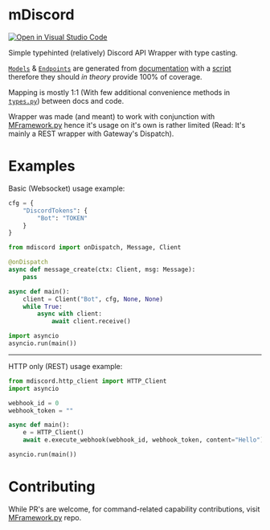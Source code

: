 # mDiscord
[![Open in Visual Studio Code](https://open.vscode.dev/badges/open-in-vscode.svg)](https://open.vscode.dev/Mmesek/mdiscord)

Simple typehinted (relatively) Discord API Wrapper with type casting.

[`Models`](mdiscord/models.py) & [`Endpoints`](mdiscord/endpoints.py) are generated from [documentation](https://github.com/discord/discord-api-docs) with a [script](https://github.com/Mmesek/DocParser) therefore they should *in theory* provide 100% of coverage. 

Mapping is mostly 1:1 (With few additional convenience methods in [`types.py`](mdiscord/types.py)) between docs and code.

Wrapper was made (and meant) to work with conjunction with [MFramework.py](https://github.com/Mmesek/MFramework.py) hence it's usage on it's own is rather limited (Read: It's mainly a REST wrapper with Gateway's Dispatch).



# Examples

Basic (Websocket) usage example:
```python
cfg = {
    "DiscordTokens": {
        "Bot": "TOKEN"
    }
}

from mdiscord import onDispatch, Message, Client

@onDispatch
async def message_create(ctx: Client, msg: Message):
    pass

async def main():
    client = Client("Bot", cfg, None, None)
    while True:
        async with client:
            await client.receive()

import asyncio
asyncio.run(main())
```

---

HTTP only (REST) usage example:
```python
from mdiscord.http_client import HTTP_Client
import asyncio

webhook_id = 0
webhook_token = ""

async def main():
    e = HTTP_Client()
    await e.execute_webhook(webhook_id, webhook_token, content="Hello")

asyncio.run(main())
```

# Contributing

While PR's are welcome, for command-related capability contributions, visit [MFramework.py](https://github.com/Mmesek/MFramework.py) repo.
